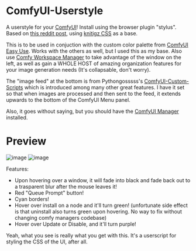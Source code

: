# ComfyUI-Userstyle
A userstyle for your [ComfyUI](https://github.com/comfyanonymous/ComfyUI)! Install using the browser plugin "stylus".
Based on [this reddit post](https://www.reddit.com/r/comfyui/comments/15yd0vw/theme_the_comfyui_menu_and_fix_some_annoying/), using [knitigz CSS](https://codefile.io/f/seArZMvMyP) as a base.

This is to be used in conjuction with the custom color palette from [ComfyUI Easy Use](https://github.com/yolain/ComfyUI-Easy-Use). Works with the others as well, but I used this as my base.
Also use [Comfy Workspace Manager](https://github.com/11cafe/comfyui-workspace-manager) to take advantage of the window on the left, as well as gain a WHOLE HOST of amazing organization features for your image generation needs (It's collapsable, don't worry). 

The "image feed" at the bottom is from Pythongosssss's [ComfyUI-Custom-Scripts](https://github.com/pythongosssss/ComfyUI-Custom-Scripts) which is introduced among many other great features. I have it set so that when images are processed and then sent to the feed, it extends upwards to the bottom of the ComfyUI Menu panel. 

Also, it goes without saying, but you should have the [ComfyUI Manager](https://github.com/ltdrdata/ComfyUI-Manager) installed.

# Preview
![image](https://github.com/SampleTexting/ComfyUI-Userstyle/assets/155495184/09145958-889c-463b-95d7-2321dae66266)
![image](https://github.com/SampleTexting/ComfyUI-Userstyle/assets/155495184/970e6fd3-d74b-4684-bf76-8b56dbe3a52e)



Features:
- Upon hovering over a window, it will fade into black and fade back out to a trasparent blur after the mouse leaves it!
- Red "Queue Prompt" button!
- Cyan borders!
- Hover over install on a node and it'll turn green! (unfortunate side effect is that uninstall also turns green upon hovering. No way to fix without changing comfy managers codebase)
- Hover over Update or Disable, and it'll turn purple!

Yeah, what you see is really what you get with this. It's a userscript for styling the CSS of the UI, after all.
